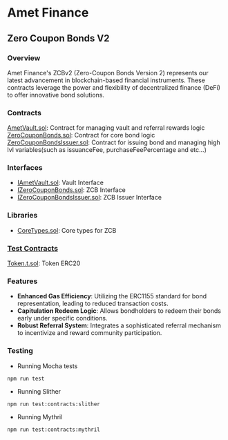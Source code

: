 # Amet Finance
## Zero Coupon Bonds V2

### Overview
Amet Finance's ZCBv2 (Zero-Coupon Bonds Version 2) represents our latest advancement in blockchain-based financial instruments. These contracts leverage the power and flexibility of decentralized finance (DeFi) to offer innovative bond solutions.

### Contracts
[AmetVault.sol](contracts%2FAmetVault.sol): Contract for managing vault and referral rewards logic
[ZeroCouponBonds.sol](contracts%2FZeroCouponBonds.sol): Contract for core bond logic
[ZeroCouponBondsIssuer.sol](contracts%2FZeroCouponBondsIssuer.sol): Contract for issuing bond and managing high lvl variables(such as issuanceFee, purchaseFeePercentage and etc...)

### Interfaces
- [IAmetVault.sol](contracts%2Finterfaces%2FIAmetVault.sol): Vault Interface
- [IZeroCouponBonds.sol](contracts%2Finterfaces%2FIZeroCouponBonds.sol): ZCB Interface
- [IZeroCouponBondsIssuer.sol](contracts%2Finterfaces%2FIZeroCouponBondsIssuer.sol): ZCB Issuer Interface

### Libraries
- [CoreTypes.sol](contracts%2Flibraries%2FCoreTypes.sol): Core types for ZCB

### [Test Contracts](contracts%2Ftest-contracts)
[Token.t.sol](contracts%2Ftest-contracts%2FToken.t.sol): Token ERC20


### Features
- **Enhanced Gas Efficiency**: Utilizing the ERC1155 standard for bond representation, leading to reduced transaction costs.
- **Capitulation Redeem Logic**: Allows bondholders to redeem their bonds early under specific conditions.
- **Robust Referral System**: Integrates a sophisticated referral mechanism to incentivize and reward community participation.


### Testing
- Running Mocha tests
```shell
npm run test
```
- Running Slither
```shell
npm run test:contracts:slither
```

- Running Mythril
```shell
npm run test:contracts:mythril
```

